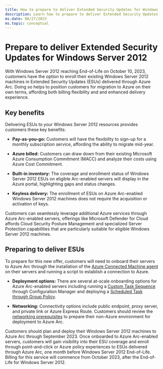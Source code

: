 ```yaml
---
title: How to prepare to deliver Extended Security Updates for Windows Server 2012 through Azure Arc
description: Learn how to prepare to deliver Extended Security Updates for Windows Server 2012 through Azure Arc.
ms.date: 06/27/2023
ms.topic: conceptual
---
```


# Prepare to deliver Extended Security Updates for Windows Server 2012

With Windows Server 2012 reaching End-of-Life on October 10, 2023, customers have the option to enroll their existing Windows Server 2012 machines in Extended Security Updates (ESUs) delivered through Azure Arc. Doing so helps to position customers for migration to Azure on their own terms, affording both billing flexibility and and enhanced delivery experience.

## Key benefits

Delivering ESUs to your Windows Server 2012 resources provides customers these key benefits:

- **Pay-as-you-go:** Customers will have the flexibility to sign-up for a monthly subscription service, affording the ability to migrate mid-year.

- **Azure billed:** Customers can draw down from their existing Microsoft Azure Consumption Commitment (MACC) and analyze their costs using Azure Cost Commitment.

- **Built-in inventory:** The coverage and enrollment status of Windows Server 2012 ESUs on eligible Arc-enabled servers will display in the Azure portal, highlighting gaps and status changes.

- **Keyless delivery:** The enrollment of ESUs on Azure Arc-enabled Windows Server 2012 machines does not require the acquisition or activation of keys.

Customers can seamlessly leverage additional Azure services through Azure Arc-enabled servers, offerings like Microsoft Defender for Cloud affords Cloud Security Posture Management and specialized Server Protection capabilities that are particularly suitable for eligible Windows Server 2012 machines. 

## Preparing to deliver ESUs

To prepare for this new offer, customers will need to onboard their servers to Azure Arc through the installation of the [Azure Connected Machine agent](agent-overview.md) on their servers and running a script to establish a connection to Azure.

- **Deployment options:** There are several at-scale onboarding options for Azure Arc-enabled servers including running a [Custom Task Sequence](onboard-configuration-manager-custom-task.md) through Configuration Manager and deploying a [Scheduled Task through Group Policy](onboard-group-policy-powershell.md).

- **Networking:** Connectivity options include public endpoint, proxy server, and private link or Azure Express Route. Customers should review the [networking prerequisites](network-requirements.md) to prepare their non-Azure environment for deployment to Azure Arc.

Customers should plan and deploy their Windows Server 2012 machines to Azure Arc through September 2023. Once onboarded to Azure Arc-enabled servers, customers will gain visibility into their ESU coverage and enroll through point-and-click or Azure policy experiences to ESUs delivered through Azure Arc, one month before Windows Server 2012 End-of-Life. Billing for this service will commence from October 2023, after the End-of-Life for Windows Server 2012.
